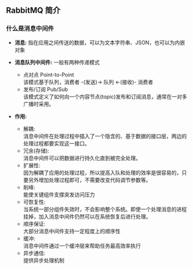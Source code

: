 ## RabbitMQ 简介

### 什么是消息中间件

- **消息:** 指在应用之间传送的数据，可以为文本字符串、JSON，也可以为内嵌对象

- **消息队列中间件:** 一般有两种传递模式
  - 点对点 Point-to-Point  
    该模式基于队列，消费者 -(发送)-> 队列 <-(接收)- 消费者
  - 发布/订阅 Pub/Sub  
    该模式定义了如何向一个内容节点(topic)发布和订阅消息，通常在一对多广播时采用。  
- **作用:** 
  - 解耦:  
    消息中间件在处理过程中插入了一个隐含的、基于数据的接口层，两边的处理过程都要实现这一接口。
  - 冗余(存储):  
    消息中间件可以把数据进行持久化直到被完全处理。
  - 扩展性:  
    因为解耦了应用的处理过程，所以提高入队和处理的效率是很容易的，只要另外增加处理过程即可，不需要改变代码调节参数等。
  - 削峰:  
    能使关键组件支撑突发访问压力
  - 可恢复性:  
    当系统一部分组件失效时，不会影响整个系统。即使一个处理消息的进程挂掉，加入消息中间件仍然可以在系统恢复后进行处理。
  - 顺序保证:  
    大部分消息中间件支持一定程度上的顺序性
  - 缓冲:  
    消息中间件通过一个缓冲层来帮助任务最高效率执行
  - 异步通信:  
    提供异步处理机制